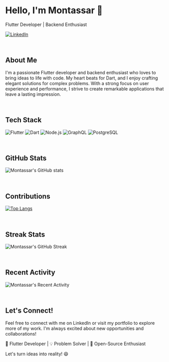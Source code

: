<div align="left">
  
  # Hello, I'm Montassar 👋

  Flutter Developer | Backend Enthusiast

  [![LinkedIn](https://img.shields.io/badge/-LinkedIn-blue?style=flat&logo=Linkedin&logoColor=white)](https://www.linkedin.com/in/montassarezekri/)

  <br>
  
  ## About Me

  I'm a passionate Flutter developer and backend enthusiast who loves to bring ideas to life with code. My heart beats for Dart, and I enjoy crafting elegant solutions for complex problems. With a strong focus on user experience and performance, I strive to create remarkable applications that leave a lasting impression.

  <br>

  ## Tech Stack

  ![Flutter](https://img.shields.io/badge/-Flutter-02569B?style=for-the-badge&logo=flutter&logoColor=white)
  ![Dart](https://img.shields.io/badge/-Dart-0175C2?style=for-the-badge&logo=dart&logoColor=white)
  ![Node.js](https://img.shields.io/badge/-Node.js-339933?style=for-the-badge&logo=node.js&logoColor=white)
  ![GraphQL](https://img.shields.io/badge/-GraphQL-E10098?style=for-the-badge&logo=graphql&logoColor=white)
  ![PostgreSQL](https://img.shields.io/badge/-PostgreSQL-336791?style=for-the-badge&logo=postgresql&logoColor=white)

  <br>

  ## GitHub Stats

  ![Montassar's GitHub stats](https://github-readme-stats.vercel.app/api?username=m66are&show_icons=true&theme=radical)

  <br>

  ## Contributions

  [![Top Langs](https://github-readme-stats.vercel.app/api/top-langs/?username=m66are&layout=compact&theme=radical)](https://github.com/m66are)

  <br>

  ## Streak Stats

  ![Montassar's GitHub Streak](https://github-readme-streak-stats.herokuapp.com/?user=m66are&theme=radical)

  <br>

  ## Recent Activity
  ![Montassar's Recent Activity](https://github-readme-stats.vercel.app/api/wakatime?username=m66are&layout=compact&theme=radical)

  

  <br>

  ## Let's Connect!

  Feel free to connect with me on LinkedIn or visit my portfolio to explore more of my work. I'm always excited about new opportunities and collaborations!

  🚀 Flutter Developer | 💡 Problem Solver | 🌟 Open-Source Enthusiast

  Let's turn ideas into reality! 😄
</div>
